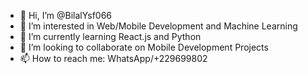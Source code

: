 - 👋 Hi, I’m @BilalYsf066
- 👀 I’m interested in Web/Mobile Development and Machine Learning
- 🌱 I’m currently learning React.js and Python
- 💞️ I’m looking to collaborate on Mobile Development Projects
- 📫 How to reach me: WhatsApp/+229699802

<!---
BilalYsf066/BilalYsf066 is a ✨ special ✨ repository because its `README.md` (this file) appears on your GitHub profile.
You can click the Preview link to take a look at your changes.
--->
